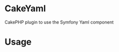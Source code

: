 CakeYaml
========

CakePHP plugin to use the Symfony Yaml component

Usage
========

<?php

CakePlugin::load('Yaml');

App::import('Lib', 'Yaml.Yaml');

use Symfony\Component\Yaml\Yaml;

$data = Yaml::parse($yaml_file);

Licensing
========
ONZRA: Enterprise Development
Copyright 2012, ONZRA LLC (http://www.ONZRA.com)

Licensed under The MIT License
Redistributions of files must retain the above copyright notice.
